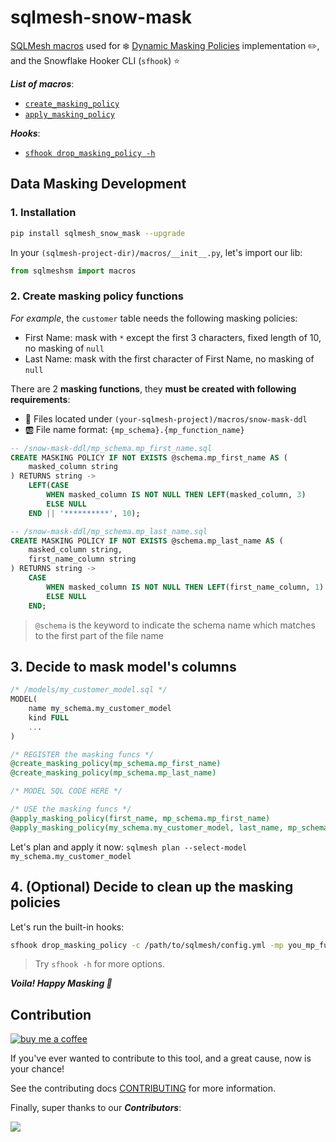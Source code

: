 # sqlmesh-snow-mask

[SQLMesh macros](https://sqlmesh.readthedocs.io/en/stable/concepts/macros/sqlmesh_macros/) used for ❄️ [Dynamic Masking Policies](https://docs.snowflake.com/en/user-guide/security-column-ddm-use) implementation ✏️, and the Snowflake Hooker CLI (`sfhook`) ⭐

**_List of macros_**:

- [`create_masking_policy`](Indevelopment)
- [`apply_masking_policy`](Indevelopment)
  
**_Hooks_**:

- [`sfhook drop_masking_policy -h`](Indevelopment)

## Data Masking Development

### 1. Installation

```bash
pip install sqlmesh_snow_mask --upgrade
```

In your `(sqlmesh-project-dir)/macros/__init__.py`, let's import our lib:

```python
from sqlmeshsm import macros
```

### 2. Create masking policy functions

_For example_, the `customer` table needs the following masking policies:

- First Name: mask with `*` except the first 3 characters, fixed length of 10, no masking of `null`
- Last Name: mask with the first character of First Name, no masking of `null`

There are 2 **masking functions**, they **must be created with following requirements**:

- 📂 Files located under `(your-sqlmesh-project)/macros/snow-mask-ddl`
- 🆎 File name format: `{mp_schema}.{mp_function_name}`

```sql
-- /snow-mask-ddl/mp_schema.mp_first_name.sql
CREATE MASKING POLICY IF NOT EXISTS @schema.mp_first_name AS (
    masked_column string
) RETURNS string ->
    LEFT(CASE 
        WHEN masked_column IS NOT NULL THEN LEFT(masked_column, 3)
        ELSE NULL
    END || '**********', 10);
```

```sql
-- /snow-mask-ddl/mp_schema.mp_last_name.sql
CREATE MASKING POLICY IF NOT EXISTS @schema.mp_last_name AS (
    masked_column string,
    first_name_column string
) RETURNS string ->
    CASE 
        WHEN masked_column IS NOT NULL THEN LEFT(first_name_column, 1)
        ELSE NULL
    END;
```

> `@schema` is the keyword to indicate the schema name which matches to the first part of the file name

## 3. Decide to mask model's columns

```sql
/* /models/my_customer_model.sql */
MODEL(
    name my_schema.my_customer_model
    kind FULL
    ...
)

/* REGISTER the masking funcs */
@create_masking_policy(mp_schema.mp_first_name)
@create_masking_policy(mp_schema.mp_last_name)

/* MODEL SQL CODE HERE */

/* USE the masking funcs */
@apply_masking_policy(first_name, mp_schema.mp_first_name)
@apply_masking_policy(my_schema.my_customer_model, last_name, mp_schema.mp_last_name, ['first_name'])
```

Let's plan and apply it now: `sqlmesh plan --select-model my_schema.my_customer_model`

## 4. (Optional) Decide to clean up the masking policies

Let's run the built-in hooks:

```bash
sfhook drop_masking_policy -c /path/to/sqlmesh/config.yml -mp you_mp_function_name
```

> Try `sfhook -h` for more options.

**_Voila! Happy Masking 🎉_**

## Contribution

[![buy me a coffee](https://img.shields.io/badge/buy%20me%20a%20coffee-donate-yellow.svg?logo=buy-me-a-coffee&logoColor=white&labelColor=ff813f&style=for-the-badge)](https://www.buymeacoffee.com/datnguye)


If you've ever wanted to contribute to this tool, and a great cause, now is your chance!

See the contributing docs [CONTRIBUTING](./CONTRIBUTING.md) for more information.

Finally, super thanks to our **_Contributors_**:

<a href="https://github.com/datnguye/sqlmesh-snow-mask/graphs/contributors">
  <img src="https://contrib.rocks/image?repo=datnguye/sqlmesh-snow-mask" />
</a>